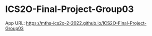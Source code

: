 # ICS2O-Final-Project-Group03

App URL: https://mths-ics2o-2-2022.github.io/ICS2O-Final-Project-Group03